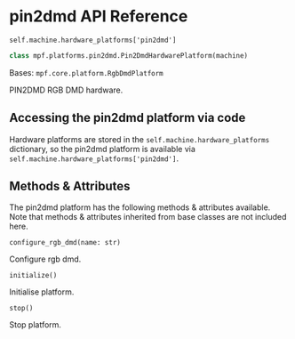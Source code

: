 # pin2dmd API Reference

`self.machine.hardware_platforms['pin2dmd']`

``` python
class mpf.platforms.pin2dmd.Pin2DmdHardwarePlatform(machine)
```

Bases: `mpf.core.platform.RgbDmdPlatform`

PIN2DMD RGB DMD hardware.

## Accessing the pin2dmd platform via code

Hardware platforms are stored in the `self.machine.hardware_platforms` dictionary, so the pin2dmd platform is available via `self.machine.hardware_platforms['pin2dmd']`.

## Methods & Attributes

The pin2dmd platform has the following methods & attributes available. Note that methods & attributes inherited from base classes are not included here.

`configure_rgb_dmd(name: str)`

Configure rgb dmd.

`initialize()`

Initialise platform.

`stop()`

Stop platform.
